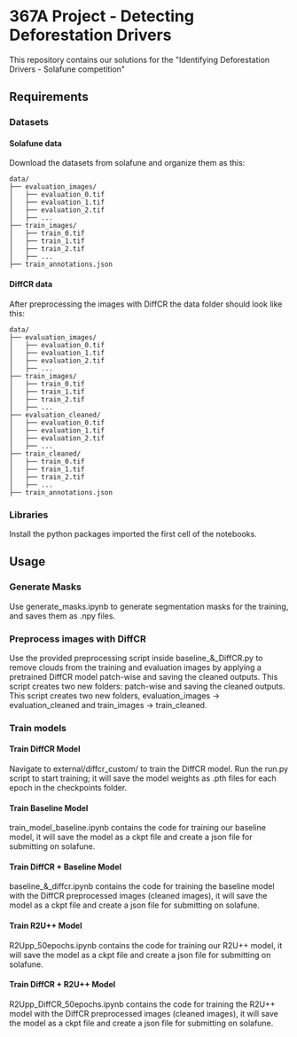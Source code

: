 # 367A Project - Detecting Deforestation Drivers
This repository contains our solutions for the "Identifying Deforestation Drivers - Solafune competition"

## Requirements

### Datasets

#### Solafune data
Download the datasets from solafune and organize them as this:

```
data/
├── evaluation_images/
│   ├── evaluation_0.tif
│   ├── evaluation_1.tif
│   ├── evaluation_2.tif
│   ├── ...
├── train_images/
│   ├── train_0.tif
│   ├── train_1.tif
│   ├── train_2.tif
│   ├── ...
├── train_annotations.json
```

#### DiffCR data
After preprocessing the images with DiffCR the data folder should look like this:

```
data/
├── evaluation_images/
│   ├── evaluation_0.tif
│   ├── evaluation_1.tif
│   ├── evaluation_2.tif
│   ├── ...
├── train_images/
│   ├── train_0.tif
│   ├── train_1.tif
│   ├── train_2.tif
│   ├── ...
├── evaluation_cleaned/
│   ├── evaluation_0.tif
│   ├── evaluation_1.tif
│   ├── evaluation_2.tif
│   ├── ...
├── train_cleaned/
│   ├── train_0.tif
│   ├── train_1.tif
│   ├── train_2.tif
│   ├── ...
├── train_annotations.json
```

### Libraries

Install the python packages imported the first cell of the notebooks.

## Usage

### Generate Masks
Use generate_masks.ipynb to generate segmentation masks for the training, and saves them as .npy files.

### Preprocess images with DiffCR
Use the provided preprocessing script inside baseline_&_DiffCR.py to remove clouds from the training and evaluation images by applying a pretrained DiffCR model patch-wise and saving the cleaned outputs.
This script creates two new folders: patch-wise and saving the cleaned outputs. This script creates two new folders, evaluation_images -> evaluation_cleaned and train_images -> train_cleaned.


### Train models
#### Train DiffCR Model
Navigate to external/diffcr_custom/ to train the DiffCR model.
Run the run.py script to start training; it will save the model weights as .pth files for each epoch in the checkpoints folder.

#### Train Baseline Model
train_model_baseline.ipynb contains the code for training our baseline model, it will save the model as a ckpt file and create a json file for submitting on solafune.

#### Train DiffCR + Baseline Model
baseline_&_diffcr.ipynb contains the code for training the baseline model with the DiffCR preprocessed images (cleaned images), it will save the model as a ckpt file and create a json file for submitting on solafune.

#### Train R2U++ Model
R2Upp_50epochs.ipynb contains the code for training our R2U++ model, it will save the model as a ckpt file and create a json file for submitting on solafune.

#### Train DiffCR + R2U++ Model
R2Upp_DiffCR_50epochs.ipynb contains the code for training the R2U++ model with the DiffCR preprocessed images (cleaned images), it will save the model as a ckpt file and create a json file for submitting on solafune.

